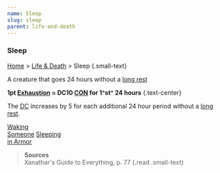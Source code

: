 ```yaml
---
name: Sleep
slug: sleep
parent: life-and-death
---
```

### Sleep
[Home](dm-operations-center) > [Life & Death](life-and-death) > Sleep {.small-text}

A creature that goes 24 hours without a [long rest](long-rest) 

**1pt [Exhaustion](exhaustion) = DC10 [CON](CONSTITUTION) for 1^st^ 24 hours** {.text-center}

The [DC](difficulty-class) increases by 5 for each additional 24 hour period without a [long rest](long-rest).

<div class="menu-container">
    <a href="waking-someone">Waking<br/> Someone</a>
    <a href="sleeping-in-armor">Sleeping<br/> in Armor</a>
</div>

> **Sources** <br/>
> Xanathar's Guide to Everything, p. 77
{.read .small-text}